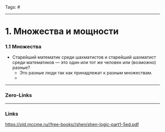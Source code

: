 Tags: #
____
# 1. Множества и мощности
### 1.1 Множества
- Старейший математик среди шахматистов и старейший шахматист среди математиков — это один или тот же человек или (возможно) разные?
	- Это разные люди так как принадлежат к разным множествам.
	- 


____
### Zero-Links

____
### Links
https://old.mccme.ru//free-books//shen/shen-logic-part1-5ed.pdf